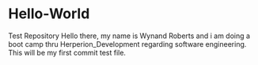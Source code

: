 # Hello-World
Test Repository
Hello  there, my name is Wynand Roberts and i am doing a boot camp thru Herperion_Development regarding software engineering.
This will be my first commit test file.
